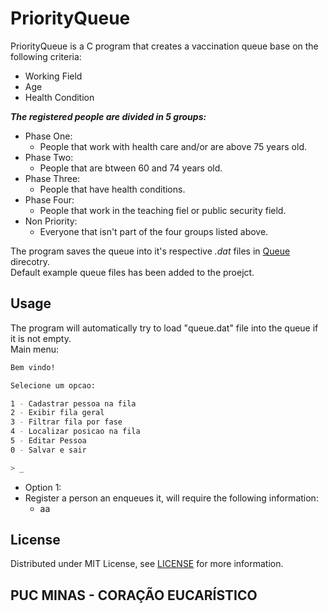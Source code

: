 # PriorityQueue

PriorityQueue is a C program that creates a vaccination queue base on the following criteria:  
- Working Field  
- Age  
- Health Condition  

***The registered people are divided in 5 groups:***  
- Phase One:
  * People that work with health care and/or are above 75 years old.
- Phase Two:
  * People that are btween 60 and 74 years old.
- Phase Three:
  * People that have health conditions.
- Phase Four:
  * People that work in the teaching fiel or public security field.
- Non Priority:
  * Everyone that isn't part of the four groups listed above.
  
    
The program saves the queue into it's respective *.dat* files in [Queue](Queue) direcotry.  
Default example queue files has been added to the proejct.

## Usage

The program will automatically try to load "queue.dat" file into the queue if it is not empty.  
Main menu:
```bash
Bem vindo!

Selecione um opcao:

1 - Cadastrar pessoa na fila
2 - Exibir fila geral
3 - Filtrar fila por fase
4 - Localizar posicao na fila
5 - Editar Pessoa
0 - Salvar e sair

> _
```
* Option 1:
 * Register a person an enqueues it, will require the following information:
   - aa 

## License

Distributed under MIT License, see [LICENSE](LICENSE) for more information.

## PUC MINAS - CORAÇÃO EUCARÍSTICO

